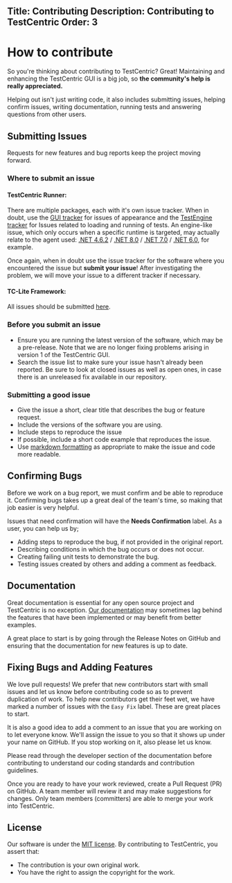 Title: Contributing
Description: Contributing to TestCentric
Order: 3
---
# How to contribute

So you're thinking about contributing to TestCentric? Great! Maintaining and enhancing the TestCentric GUI is a big job, so **the community's help is really appreciated.**

Helping out isn't just writing code, it also includes submitting issues, helping confirm issues, writing documentation, running tests and answering questions from other users. 

## Submitting Issues

Requests for new features and bug reports keep the project moving forward.

### Where to submit an issue

#### TestCentric Runner:

There are multiple packages, each with it's own issue tracker. When in doubt, use the [GUI tracker](https://github.com/TestCentric/testcentric-gui/issues) for issues of appearance and the [TestEngine tracker](https://github.com/TestCentric/testcentric-engine/issues) for Issues related to loading and running of tests. An engine-like issue, which only occurs when a specific runtime is targeted, may actually relate to the agent used: [.NET 4.6.2](https://github.com/TestCentric/net462-pluggable-agent/issues) / [.NET 8.0](https://github.com/TestCentric/net80-pluggable-agent/issues) / [.NET 7.0](https://github.com/TestCentric/net70-pluggable-agent/issues) / [.NET 6.0](https://github.com/TestCentric/net60-pluggable-agent/issues), for example.

Once again, when in doubt use the issue tracker for the software where you encountered the issue but **submit your issue**! After investigating the problem, we will move your issue to a different tracker if necessary.

#### TC-Lite Framework:
All issues should be submitted [here](https://github.com/TestCentric/tc-lite/issues).

### Before you submit an issue

- Ensure you are running the latest version of the software, which may be a pre-release. Note that we are no longer fixing problems arising in version 1 of the TestCentric GUI.
- Search the issue list to make sure your issue hasn't already been reported. Be sure to look at closed issues as well as open ones, in case there is an unreleased fix available in our repository.

### Submitting a good issue

- Give the issue a short, clear title that describes the bug or feature request.
- Include the versions of the software you are using.
- Include steps to reproduce the issue
- If possible, include a short code example that reproduces the issue.
- Use [markdown formatting](https://guides.github.com/features/mastering-markdown/) as appropriate to make the issue and code more readable.

## Confirming Bugs

Before we work on a bug report, we must confirm and be able to reproduce it. Confirming bugs takes up a great deal of the team's time, so making that job easier is very helpful.

Issues that need confirmation will have the **Needs Confirmation** label. As a user, you can help us by;

- Adding steps to reproduce the bug, if not provided in the original report.
- Describing conditions in which the bug occurs or does not occur.
- Creating failing unit tests to demonstrate the bug.
- Testing issues created by others and adding a comment as feedback.

## Documentation

Great documentation is essential for any open source project and TestCentric is no exception. [Our documentation](https://test-centric.org) may sometimes lag behind the features that have been implemented or may benefit from better examples.

A great place to start is by going through the Release Notes on GitHub and ensuring that the documentation for new features is up to date.

## Fixing Bugs and Adding Features

We love pull requests! We prefer that new contributors start with small issues and let us know before contributing code so as to prevent duplication of work. To help new contributors get their feet wet, we have marked a number of issues with the `Easy Fix` label. These are great places to start.

It is also a good idea to add a comment to an issue that you are working on to let everyone know. We'll assign the issue to you so that it shows up under your name on GitHub. If you stop working on it, also please let us know.

Please read through the developer section of the documentation before contributing to understand our coding standards and contribution guidelines.

Once you are ready to have your work reviewed, create a Pull Request (PR) on GitHub. A team member will review it and may make suggestions for changes. Only team members (committers) are able to merge your work into TestCentric.

## License

Our software is under the [MIT license](https://opensource.org/license/MIT). By contributing to TestCentric, you assert that:

- The contribution is your own original work.
- You have the right to assign the copyright for the work.